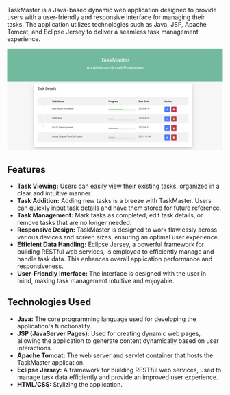 TaskMaster is a Java-based dynamic web application designed to provide users with a user-friendly and responsive interface for managing their tasks. The application utilizes technologies such as Java, JSP, Apache Tomcat, and Eclipse Jersey to deliver a seamless task management experience.

![TaskMaster Home Page](https://github.com/Sham1242/TaskMaster/blob/829bcecc6156e57d039388a48c7339283cb8dadc/TaskMaster%20Image.jpg)

## Features

- **Task Viewing:** Users can easily view their existing tasks, organized in a clear and intuitive manner.
- **Task Addition:** Adding new tasks is a breeze with TaskMaster. Users can quickly input task details and have them stored for future reference.
- **Task Management:** Mark tasks as completed, edit task details, or remove tasks that are no longer needed.
- **Responsive Design:** TaskMaster is designed to work flawlessly across various devices and screen sizes, ensuring an optimal user experience.
- **Efficient Data Handling:** Eclipse Jersey, a powerful framework for building RESTful web services, is employed to efficiently manage and handle task data. This enhances overall application performance and responsiveness.
- **User-Friendly Interface:** The interface is designed with the user in mind, making task management intuitive and enjoyable.

## Technologies Used

- **Java:** The core programming language used for developing the application's functionality.
- **JSP (JavaServer Pages):** Used for creating dynamic web pages, allowing the application to generate content dynamically based on user interactions.
- **Apache Tomcat:** The web server and servlet container that hosts the TaskMaster application.
- **Eclipse Jersey:** A framework for building RESTful web services, used to manage task data efficiently and provide an improved user experience.
- **HTML/CSS:** Stylizing the application.
